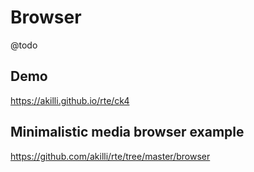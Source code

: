 # Browser

@todo

## Demo

https://akilli.github.io/rte/ck4
    
## Minimalistic media browser example

https://github.com/akilli/rte/tree/master/browser
